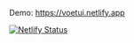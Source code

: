 Demo: https://voetui.netlify.app

[![Netlify Status](https://api.netlify.com/api/v1/badges/19700a77-061b-43bb-b146-53bd6983a24a/deploy-status)](https://app.netlify.com/sites/voetui/deploys)